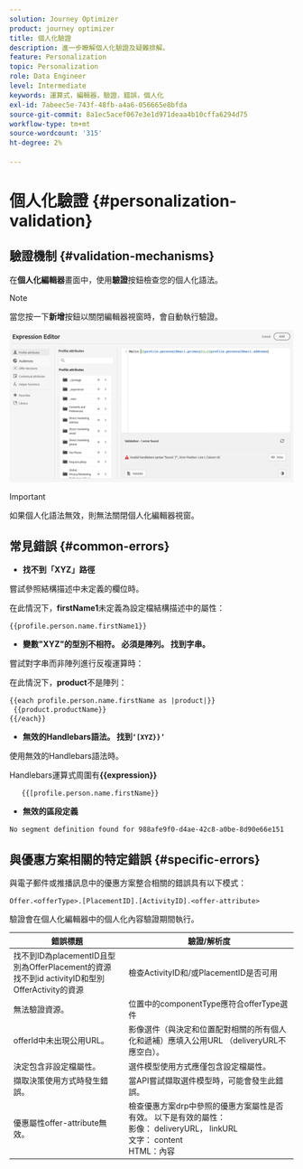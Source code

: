 ```yaml
---
solution: Journey Optimizer
product: journey optimizer
title: 個人化驗證
description: 進一步瞭解個人化驗證及疑難排解。
feature: Personalization
topic: Personalization
role: Data Engineer
level: Intermediate
keywords: 運算式，編輯器，驗證，錯誤，個人化
exl-id: 7abeec5e-743f-48fb-a4a6-056665e8bfda
source-git-commit: 8a1ec5acef067e3e1d971deaa4b10cffa6294d75
workflow-type: tm+mt
source-wordcount: '315'
ht-degree: 2%

---
```


# 個人化驗證 {#personalization-validation}

## 驗證機制 {#validation-mechanisms}

在&#x200B;**個人化編輯器**&#x200B;畫面中，使用&#x200B;**驗證**&#x200B;按鈕檢查您的個人化語法。

>[!NOTE]
> 當您按一下&#x200B;**新增**&#x200B;按鈕以關閉編輯器視窗時，會自動執行驗證。
>

![](assets/perso_validation1.png)

>[!IMPORTANT]
> 如果個人化語法無效，則無法關閉個人化編輯器視窗。
>

## 常見錯誤 {#common-errors}

* **找不到「XYZ」路徑**

嘗試參照結構描述中未定義的欄位時。

在此情況下，**firstName1**&#x200B;未定義為設定檔結構描述中的屬性：

```
{{profile.person.name.firstName1}}
```

* **變數&quot;XYZ&quot;的型別不相符。 必須是陣列。 找到字串。**

嘗試對字串而非陣列進行反複運算時：

在此情況下，**product**&#x200B;不是陣列：

```
{{each profile.person.name.firstName as |product|}}
 {{product.productName}}
{{/each}}
```

* **無效的Handlebars語法。 找到`‘[XYZ}}’`**

使用無效的Handlebars語法時。

Handlebars運算式周圍有&#x200B;**{{expression}}**

```
   {{[profile.person.name.firstName}}
```

* **無效的區段定義**

```
No segment definition found for 988afe9f0-d4ae-42c8-a0be-8d90e66e151
```

## 與優惠方案相關的特定錯誤 {#specific-errors}

與電子郵件或推播訊息中的優惠方案整合相關的錯誤具有以下模式：

```
Offer.<offerType>.[PlacementID].[ActivityID].<offer-attribute>
```

驗證會在個人化編輯器中的個人化內容驗證期間執行。

<table> 
 <thead> 
  <tr> 
   <th> 錯誤標題<br /> </th> 
   <th> 驗證/解析度<br /> </th> 
  </tr> 
 </thead> 
 <tbody> 
  <tr> 
   <td>找不到ID為placementID且型別為OfferPlacement的資源<br/>
找不到id activityID和型別OfferActivity的資源<br/></td> 
   <td>檢查ActivityID和/或PlacementID是否可用</td> 
  </tr> 
   <tr> 
   <td>無法驗證資源。</td> 
   <td>位置中的componentType應符合offerType選件</td> 
  </tr> 
   <tr> 
   <td>offerId中未出現公用URL。</td> 
   <td>影像選件（與決定和位置配對相關的所有個人化和遞補）應填入公用URL （deliveryURL不應空白）。</td> 
  </tr> 
  <tr> 
   <td>決定包含非設定檔屬性。</td> 
   <td>選件模型使用方式應僅包含設定檔屬性。</td> 
  </tr> 
  <tr> 
   <td>擷取決策使用方式時發生錯誤。</td> 
   <td>當API嘗試擷取選件模型時，可能會發生此錯誤。</td> 
  </tr>
  <tr> 
   <td>優惠屬性offer-attribute無效。</td> 
   <td>檢查優惠方案drp中參照的優惠方案屬性是否有效。 以下是有效的屬性： <br/>
影像： deliveryURL， linkURL<br/>
文字： content<br/>
HTML：內容<br/></td> 
  </tr> 
 </tbody> 
</table>
